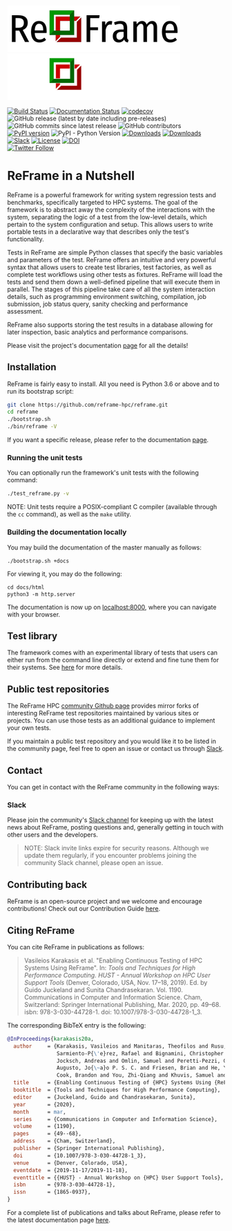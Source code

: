 <div align="left">
 <img src="docs/_static/img/reframe_logo-width400p.png#gh-light-mode-only" width="400px">
 <img src="docs/_static/img/reframe-logo-dark-bg.png#gh-dark-mode-only" width="400px">
</div>

[![Build Status](https://github.com/reframe-hpc/reframe/workflows/ReFrame%20CI/badge.svg)](https://github.com/reframe-hpc/reframe/actions?query=workflow%3A%22ReFrame+CI%22)
[![Documentation Status](https://readthedocs.org/projects/reframe-hpc/badge/?version=latest)](https://reframe-hpc.readthedocs.io/en/latest/?badge=latest)
[![codecov](https://codecov.io/gh/reframe-hpc/reframe/graph/badge.svg?token=OCsdagJHcX)](https://codecov.io/gh/reframe-hpc/reframe)<br/>
![GitHub release (latest by date including pre-releases)](https://img.shields.io/github/v/release/reframe-hpc/reframe?include_prereleases)
![GitHub commits since latest release](https://img.shields.io/github/commits-since/reframe-hpc/reframe/latest)
![GitHub contributors](https://img.shields.io/github/contributors-anon/reframe-hpc/reframe)<br/>
[![PyPI version](https://badge.fury.io/py/ReFrame-HPC.svg)](https://badge.fury.io/py/ReFrame-HPC)
![PyPI - Python Version](https://img.shields.io/pypi/pyversions/reframe-hpc)
[![Downloads](https://pepy.tech/badge/reframe-hpc)](https://pepy.tech/project/reframe-hpc)
[![Downloads](https://pepy.tech/badge/reframe-hpc/month)](https://pepy.tech/project/reframe-hpc)<br/>
[![Slack](https://badgen.net/badge/icon/slack?icon=slack&label)](https://join.slack.com/t/reframetalk/shared_invite/zt-3706f0tj6-2CjHh07HdQNbmLw1qAasjg)
[![License](https://img.shields.io/badge/License-BSD%203--Clause-blue.svg)](https://opensource.org/licenses/BSD-3-Clause)
[![DOI](https://zenodo.org/badge/89384186.svg)](https://zenodo.org/badge/latestdoi/89384186)<br/>
[![Twitter Follow](https://img.shields.io/twitter/follow/ReFrameHPC?style=social)](https://twitter.com/ReFrameHPC)

# ReFrame in a Nutshell

ReFrame is a powerful framework for writing system regression tests and benchmarks, specifically targeted to HPC systems.
The goal of the framework is to abstract away the complexity of the interactions with the system, separating the logic of a test from the low-level details, which pertain to the system configuration and setup.
This allows users to write portable tests in a declarative way that describes only the test's functionality.

Tests in ReFrame are simple Python classes that specify the basic variables and parameters of the test.
ReFrame offers an intuitive and very powerful syntax that allows users to create test libraries, test factories, as well as complete test workflows using other tests as fixtures.
ReFrame will load the tests and send them down a well-defined pipeline that will execute them in parallel.
The stages of this pipeline take care of all the system interaction details, such as programming environment switching, compilation, job submission, job status query, sanity checking and performance assessment.

ReFrame also supports storing the test results in a database allowing for later inspection, basic analytics and performance comparisons.

Please visit the project's documentation [page](https://reframe-hpc.readthedocs.io/) for all the details!


## Installation

ReFrame is fairly easy to install.
All you need is Python 3.6 or above and to run its bootstrap script:

```bash
git clone https://github.com/reframe-hpc/reframe.git
cd reframe
./bootstrap.sh
./bin/reframe -V
```

If you want a specific release, please refer to the documentation [page](https://reframe-hpc.readthedocs.io/en/stable/started.html).


### Running the unit tests

You can optionally run the framework's unit tests with the following command:

```bash
./test_reframe.py -v
```

NOTE: Unit tests require a POSIX-compliant C compiler (available through the `cc` command), as well as the `make` utility.

### Building the documentation locally

You may build the documentation of the master manually as follows:

```
./bootstrap.sh +docs
```

For viewing it, you may do the following:

```
cd docs/html
python3 -m http.server
```

The documentation is now up on [localhost:8000](http://localhost:8000), where you can navigate with your browser.

## Test library

The framework comes with an experimental library of tests that users can either run from the command line directly or extend and fine tune them for their systems. See [here](https://reframe-hpc.readthedocs.io/en/stable/hpctestlib.html) for more details.

## Public test repositories

The ReFrame HPC [community Github page](https://github.com/reframe-hpc) provides mirror forks of interesting ReFrame test repositories maintained by various sites or projects.
You can use those tests as an additional guidance to implement your own tests.

If you maintain a public test repository and you would like it to be listed in the community page, feel free to open an issue or contact us through [Slack](#slack).

## Contact

You can get in contact with the ReFrame community in the following ways:

### Slack

Please join the community's [Slack channel](https://join.slack.com/t/reframetalk/shared_invite/zt-3706f0tj6-2CjHh07HdQNbmLw1qAasjg) for keeping up with the latest news about ReFrame, posting questions and, generally getting in touch with other users and the developers.

> NOTE: Slack invite links expire for security reasons. Although we update them regularly, if you encounter problems joining the community Slack channel, please open an issue.

## Contributing back

ReFrame is an open-source project and we welcome and encourage contributions!
Check out our Contribution Guide [here](https://github.com/reframe-hpc/reframe/wiki/contributing-to-reframe).

## Citing ReFrame

You can cite ReFrame in publications as follows:

> Vasileios Karakasis et al. "Enabling Continuous Testing of HPC Systems Using ReFrame". In: *Tools and Techniques for High Performance Computing. HUST - Annual Workshop on HPC User Support Tools* (Denver, Colorado, USA, Nov. 17–18, 2019). Ed. by Guido Juckeland and Sunita Chandrasekaran. Vol. 1190. Communications in Computer and Information Science. Cham, Switzerland: Springer International Publishing, Mar. 2020, pp. 49–68. isbn: 978-3-030-44728-1. doi: 10.1007/978-3-030-44728-1_3.

The corresponding BibTeX entry is the following:

```bibtex
@InProceedings{karakasis20a,
  author     = {Karakasis, Vasileios and Manitaras, Theofilos and Rusu, Victor Holanda and
                Sarmiento-P{\'e}rez, Rafael and Bignamini, Christopher and Kraushaar, Matthias and
                Jocksch, Andreas and Omlin, Samuel and Peretti-Pezzi, Guilherme and
                Augusto, Jo{\~a}o P. S. C. and Friesen, Brian and He, Yun and Gerhardt, Lisa and
                Cook, Brandon and You, Zhi-Qiang and Khuvis, Samuel and Tomko, Karen},
  title      = {Enabling Continuous Testing of {HPC} Systems Using {ReFrame}},
  booktitle  = {Tools and Techniques for High Performance Computing},
  editor     = {Juckeland, Guido and Chandrasekaran, Sunita},
  year       = {2020},
  month      = mar,
  series     = {Communications in Computer and Information Science},
  volume     = {1190},
  pages      = {49--68},
  address    = {Cham, Switzerland},
  publisher  = {Springer International Publishing},
  doi        = {10.1007/978-3-030-44728-1_3},
  venue      = {Denver, Colorado, USA},
  eventdate  = {2019-11-17/2019-11-18},
  eventtitle = {{HUST} - Annual Workshop on {HPC} User Support Tools},
  isbn       = {978-3-030-44728-1},
  issn       = {1865-0937},
}
```

For a complete list of publications and talks about ReFrame, please refer to the latest documentation page [here](https://reframe-hpc.readthedocs.io/en/latest/#publications).

